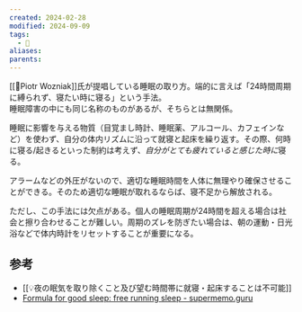 ```yaml
---
created: 2024-02-28
modified: 2024-09-09
tags:
  - 📝
aliases: 
parents: 
---
```

[[👤Piotr Wozniak]]氏が提唱している睡眠の取り方。端的に言えば「24時間周期に縛られず、寝たい時に寝る」という手法。  
睡眠障害の中にも同じ名称のものがあるが、そちらとは無関係。

睡眠に影響を与える物質（目覚まし時計、睡眠薬、アルコール、カフェインなど）を使わず、自分の体内リズムに沿って就寝と起床を繰り返す。その際、何時に寝る/起きるといった制約は考えず、*自分がとても疲れていると感じた時に*寝る。

アラームなどの外圧がないので、適切な睡眠時間を人体に無理やり確保させることができる。そのため適切な睡眠が取れるならば、寝不足から解放される。

ただし、この手法には欠点がある。個人の睡眠周期が24時間を超える場合は社会と擦り合わせることが難しい。周期のズレを防ぎたい場合は、朝の運動・日光浴などで体内時計をリセットすることが重要になる。

## 参考
- [[💡夜の眠気を取り除くこと及び望む時間帯に就寝・起床することは不可能]]
- [Formula for good sleep: free running sleep - supermemo.guru](https://supermemo.guru/wiki/Formula_for_good_sleep:_free_running_sleep)